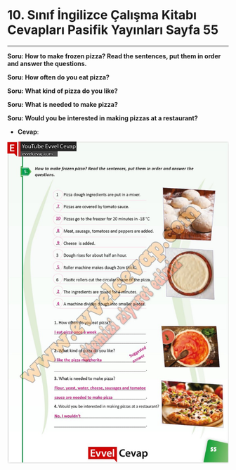 # 10. Sınıf İngilizce Çalışma Kitabı Cevapları Pasifik Yayınları Sayfa 55

---

**Soru: How to make frozen pizza? Read the sentences, put them in order and answer the questions.**

**Soru: How often do you eat pizza?**

**Soru: What kind of pizza do you like?**

**Soru: What is needed to make pizza?**

**Soru: Would you be interested in making pizzas at a restaurant?**

-   **Cevap**:

![Image 1](./image_1.jpg)